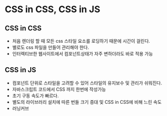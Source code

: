 # CSS in CSS, CSS in JS

## CSS in CSS

- 처음 렌더링 할 때 모든 css 스타일 요소를 로딩하기 때문에 시간이 걸린다.
- 별로도 css 파일을 만들어 관리해야 한다.
- 인터렉티브한 웹사이트에서 컴포넌트상태가 자주 변하더라도 바로 적용 가능

## CSS in JS

- 컴포넌트 단위로 스타일을 고려할 수 있어 스타일의 유지보수 및 관리가 쉬워진다.
- 자바스크립트 코드에서 CSS 까지 한번에 작성가능
- 초기 구동 속도가 빠르다.
- 별도의 라이브러리 설치에 따른 번들 크기 증대 및 CSS in CSS에 비해 느린 속도
- 러닝커브
